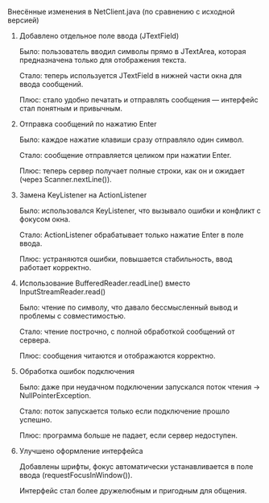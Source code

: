 Внесённые изменения в NetClient.java (по сравнению с исходной версией)
1. Добавлено отдельное поле ввода (JTextField)

   Было: пользователь вводил символы прямо в JTextArea, которая предназначена только для отображения текста.

   Стало: теперь используется JTextField в нижней части окна для ввода сообщений.

   Плюс: стало удобно печатать и отправлять сообщения — интерфейс стал понятным и привычным.

2. Отправка сообщений по нажатию Enter

   Было: каждое нажатие клавиши сразу отправляло один символ.

   Стало: сообщение отправляется целиком при нажатии Enter.

   Плюс: теперь сервер получает полные строки, как он и ожидает (через Scanner.nextLine()).

3. Замена KeyListener на ActionListener

   Было: использовался KeyListener, что вызывало ошибки и конфликт с фокусом окна.

   Стало: ActionListener обрабатывает только нажатие Enter в поле ввода.

   Плюс: устраняются ошибки, повышается стабильность, ввод работает корректно.

4. Использование BufferedReader.readLine() вместо InputStreamReader.read()

   Было: чтение по символу, что давало бессмысленный вывод и проблемы с совместимостью.

   Стало: чтение построчно, с полной обработкой сообщений от сервера.

   Плюс: сообщения читаются и отображаются корректно.

5. Обработка ошибок подключения

   Было: даже при неудачном подключении запускался поток чтения → NullPointerException.

   Стало: поток запускается только если подключение прошло успешно.

   Плюс: программа больше не падает, если сервер недоступен.

6. Улучшено оформление интерфейса

   Добавлены шрифты, фокус автоматически устанавливается в поле ввода (requestFocusInWindow()).

   Интерфейс стал более дружелюбным и пригодным для общения.